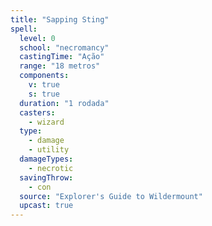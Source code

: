 ```yaml
---
title: "Sapping Sting"
spell:
  level: 0
  school: "necromancy"
  castingTime: "Ação"
  range: "18 metros"
  components:
    v: true
    s: true
  duration: "1 rodada"
  casters:
    - wizard
  type:
    - damage
    - utility
  damageTypes:
    - necrotic
  savingThrow:
    - con
  source: "Explorer's Guide to Wildermount"
  upcast: true
---
```

